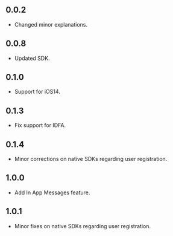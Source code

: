 ## 0.0.2

* Changed minor explanations.

## 0.0.8

* Updated SDK.

## 0.1.0

* Support for iOS14.

## 0.1.3

* Fix support for IDFA.

## 0.1.4

* Minor corrections on native SDKs regarding user registration.

## 1.0.0

* Add In App Messages feature.

## 1.0.1

* Minor fixes on native SDKs regarding user registration.
